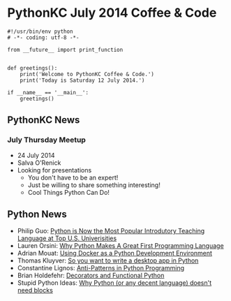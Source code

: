 # PythonKC July 2014 Coffee & Code

~~~~{python}
#!/usr/bin/env python
# -*- coding: utf-8 -*-

from __future__ import print_function


def greetings():
    print('Welcome to PythonKC Coffee & Code.')
    print('Today is Saturday 12 July 2014.')

if __name__ == '__main__':
    greetings()

~~~~

## PythonKC News

### July Thursday Meetup

* 24 July 2014
* Salva O'Renick
* Looking for presentations
    * You don't have to be an expert!
    * Just be willing to share something interesting!
    * Cool Things Python Can Do!

## Python News

* Philip Guo: [Python is Now the Most Popular Introdutory Teaching Language at Top U.S. Univerisities](http://cacm.acm.org/blogs/blog-cacm/176450-python-is-now-the-most-popular-introductory-teaching-language-at-top-us-universities/fulltext)
* Lauren Orsini: [Why Python Makes A Great First Programming Language](http://readwrite.com/2014/07/08/what-makes-python-easy-to-learn)
* Adrian Mouat: [Using Docker as a Python Development Environment](http://continuousdelivery.uglyduckling.nl/uncategorized/using-docker-as-a-python-development-environment/)
* Thomas Kluyver: [So you want to write a desktop app in Python](http://takluyver.github.io/posts/so-you-want-to-write-a-desktop-app-in-python.html)
* Constantine Lignos: [Anti-Patterns in Python Programming](http://takluyver.github.io/posts/so-you-want-to-write-a-desktop-app-in-python.html)
* Brian Holdefehr: [Decorators and Functional Python](http://www.brianholdefehr.com/decorators-and-functional-python)
* Stupid Python Ideas: [Why Python (or any decent language) doesn't need blocks](http://stupidpythonideas.blogspot.it/2014/06/why-python-or-any-decent-language.html)
